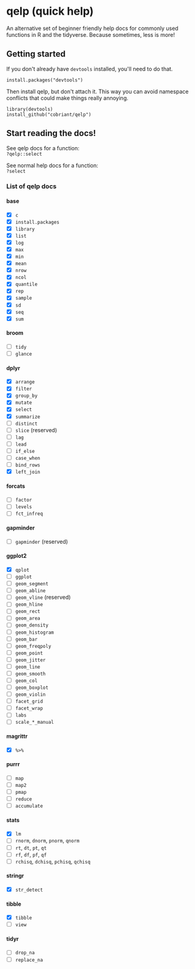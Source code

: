 # qelp (quick help)

An alternative set of beginner friendly help docs for commonly used functions in R and the tidyverse. Because sometimes, less is more!

## Getting started

If you don't already have `devtools` installed, you'll need to do that.

`install.packages("devtools")`

Then install qelp, but don't attach it. This way you can avoid namespace conflicts that could make things really annoying.

`library(devtools)`  
`install_github("cobriant/qelp")`

## Start reading the docs!

See qelp docs for a function:  
`?qelp::select`

See normal help docs for a function:  
`?select`

### List of qelp docs

#### base

- [x] `c`  
- [x] `install.packages`  
- [x] `library`  
- [x] `list`  
- [x] `log`  
- [x] `max`  
- [x] `min`  
- [x] `mean`  
- [x] `nrow`  
- [x] `ncol`  
- [x] `quantile`  
- [x] `rep`  
- [x] `sample`  
- [x] `sd`  
- [x] `seq`  
- [x] `sum`  

#### broom

- [ ] `tidy`  
- [ ] `glance`

#### dplyr

- [x] `arrange`  
- [x] `filter`  
- [x] `group_by`  
- [x] `mutate`  
- [x] `select`  
- [x] `summarize`  
- [ ] `distinct`  
- [ ] `slice`  (reserved)
- [ ] `lag`  
- [ ] `lead`  
- [ ] `if_else`  
- [ ] `case_when`  
- [ ] `bind_rows`  
- [x] `left_join`  

#### forcats

- [ ] `factor`  
- [ ] `levels`  
- [ ] `fct_infreq`  

#### gapminder

- [ ] `gapminder`  (reserved)

#### ggplot2

- [x] `qplot`
- [ ] `ggplot`  
- [ ] `geom_segment`  
- [ ] `geom_abline`  
- [ ] `geom_vline`  (reserved)
- [ ] `geom_hline`  
- [ ] `geom_rect`  
- [ ] `geom_area`  
- [ ] `geom_density`  
- [ ] `geom_histogram`  
- [ ] `geom_bar`  
- [ ] `geom_freqpoly`  
- [ ] `geom_point`  
- [ ] `geom_jitter`  
- [ ] `geom_line`  
- [ ] `geom_smooth`  
- [ ] `geom_col`  
- [ ] `geom_boxplot`  
- [ ] `geom_violin`  
- [ ] `facet_grid`  
- [ ] `facet_wrap`  
- [ ] `labs`  
- [ ] `scale_*_manual`  

#### magrittr

- [x] `%>%`  

#### purrr

- [ ] `map` 
- [ ] `map2`  
- [ ] `pmap`  
- [ ] `reduce` 
- [ ] `accumulate` 

#### stats

- [x] `lm`
- [ ] `rnorm`, `dnorm`, `pnorm`, `qnorm`
- [ ] `rt`, `dt`, `pt`, `qt`
- [ ] `rf`, `df`, `pf`, `qf`
- [ ] `rchisq`, `dchisq`, `pchisq`, `qchisq`

#### stringr

- [x] `str_detect`

#### tibble

- [x] `tibble`  
- [ ] `view`  

#### tidyr

- [ ] `drop_na`  
- [ ] `replace_na`  
